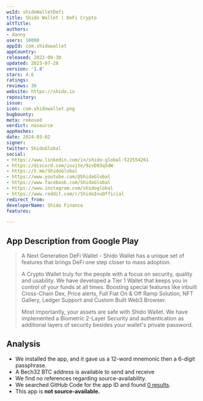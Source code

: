 ```yaml
---
wsId: shidoWalletDefi
title: Shido Wallet | DeFi Crypto
altTitle: 
authors:
- danny
users: 10000
appId: com.shidowallet
appCountry: 
released: 2022-09-30
updated: 2023-07-28
version: '1.8'
stars: 4.6
ratings: 
reviews: 36
website: https://shido.io
repository: 
issue: 
icon: com.shidowallet.png
bugbounty: 
meta: removed
verdict: nosource
appHashes: 
date: 2024-03-02
signer: 
twitter: ShidoGlobal
social:
- https://www.linkedin.com/in/shido-global-522554261
- https://discord.com/invite/9zvD93q5dW
- https://t.me/ShidoGlobal
- https://www.youtube.com/@ShidoGlobal
- https://www.facebook.com/ShidoGlobal
- https://www.instagram.com/shidoglobal
- https://www.reddit.com/r/ShidoInuOfficial
redirect_from: 
developerName: Shido Finance
features: 

---
```


## App Description from Google Play

> A Next Generation DeFi Wallet - Shido Wallet has a unique set of features that brings DeFi one step closer to mass adoption.
>
> A Crypto Wallet truly for the people with a focus on security, quality and usability. We have developed a Tier 1 Wallet that keeps you in control of your funds at all times. Boosting special features like inbuilt Cross-Chain Dex, Price alerts, Full Fiat On & Off Ramp Solution, NFT Gallery, Ledger Support and Custom Built Web3 Browser.
>
> Most importantly, your assets are safe with Shido Wallet. We have implemented a Biometric 2-Layer Security and authentication as additional layers of security besides your wallet's private password.

## Analysis 

- We installed the app, and it gave us a 12-word mnemonic then a 6-digit passphrase. 
- A Bech32 BTC address is available to send and receive
- We find no references regarding source-availability.
- We searched GitHub Code for the app ID and found [0 results](https://github.com/search?q=com.shidowallet&type=code). 
- This app is **not source-available.**

